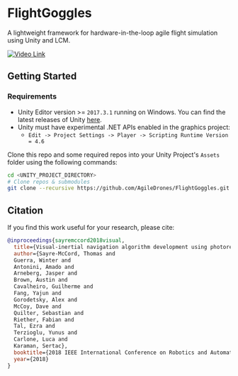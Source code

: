 # FlightGoggles
A lightweight framework for hardware-in-the-loop agile flight simulation using Unity and LCM.

[![Video Link](https://img.youtube.com/vi/_VBww8YQuA8/0.jpg)](https://www.youtube.com/watch?v=_VBww8YQuA8)

## Getting Started

### Requirements

* Unity Editor version >= `2017.3.1` running on Windows. You can find the latest releases of Unity [here](https://unity3d.com/get-unity/download/archive).
* Unity must have experimental .NET APIs enabled in the graphics project:
	+ `Edit -> Project Settings -> Player -> Scripting Runtime Version = 4.6`


Clone this repo and some required repos into your Unity Project's `Assets` folder using the following commands:

```bash
cd <UNITY_PROJECT_DIRECTORY>
# Clone repos & submodules
git clone --recursive https://github.com/AgileDrones/FlightGoggles.git
```

## Citation
If you find this work useful for your research, please cite:
```bibtex
@inproceedings{sayremccord2018visual,
  title={Visual-inertial navigation algorithm development using photorealistic camera simulation in the loop},
  author={Sayre-McCord, Thomas and
  Guerra, Winter and
  Antonini, Amado and
  Arneberg, Jasper and
  Brown, Austin and
  Cavalheiro, Guilherme and
  Fang, Yajun and
  Gorodetsky, Alex and
  McCoy, Dave and
  Quilter, Sebastian and
  Riether, Fabian and
  Tal, Ezra and
  Terzioglu, Yunus and
  Carlone, Luca and
  Karaman, Sertac},
  booktitle={2018 IEEE International Conference on Robotics and Automation (ICRA)},
  year={2018}
}
```
